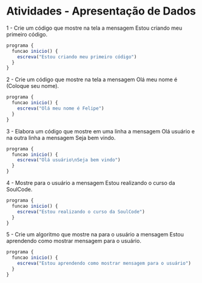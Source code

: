 # Atividades - Apresentação de Dados

1 - Crie um código que mostre na tela a mensagem Estou criando meu primeiro código.

```javascript
programa {
  funcao inicio() {
    escreva("Estou criando meu primeiro código")
  }
}
```

2 - Crie um código que mostre na tela a mensagem Olá meu nome é (Coloque seu nome).

```javascript
programa {
  funcao inicio() {
    escreva("Olá meu nome é Felipe")
  }
}
```

3 - Elabora um código que mostre em uma linha a mensagem Olá usuário  e na outra linha a mensagem  Seja bem vindo.

```javascript
programa {
  funcao inicio() {
    escreva("Olá usuário\nSeja bem vindo")
  }
}
```

4 - Mostre para o usuário a mensagem Estou realizando o curso da SoulCode.

```javascript
programa {
  funcao inicio() {
    escreva("Estou realizando o curso da SoulCode")
  }
}
```

5 - Crie um algoritmo que mostre na para o usuário a mensagem Estou aprendendo como mostrar mensagem para o usuário.

```javascript
programa {
  funcao inicio() {
    escreva("Estou aprendendo como mostrar mensagem para o usuário")
  }
}
```
